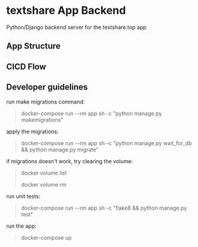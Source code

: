 # textshare App Backend
Python/Django backend server for the textshare.top app

## App Structure

## CICD Flow

## Developer guidelines

run make migrations command:
> docker-compose run --rm app sh -c "python manage.py makemigrations"

apply the migrations:
> docker-compose run --rm app sh -c "python manage.py wait_for_db && python manage.py migrate"

if migrations doesn't work, try clearing the volume:
> docker volume list
>
> docker volume rm <volume-id>

run unit tests:
> docker-compose run --rm app sh -c "flake8 && python manage.py test"

run the app:
> docker-compose up